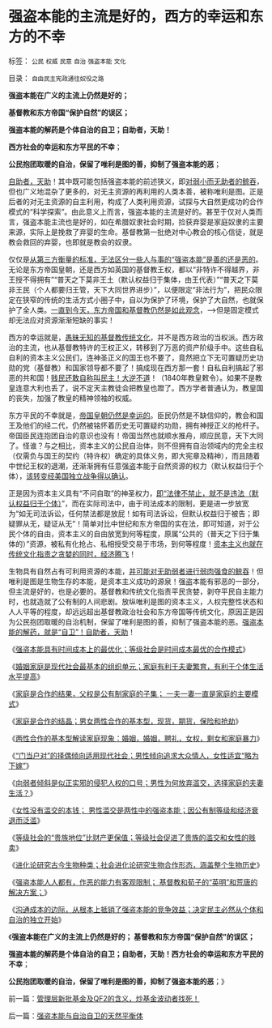 # 强盗本能的主流是好的，西方的幸运和东方的不幸

标签： `公民` `权威` `民意` `自治` `强盗本能` `文化` 

目录： `自由民主宪政通往奴役之路`

**强盗本能在广义的主流上仍然是好的；**

**基督教和东方帝国“保护自然”的误区；**

**强盗本能的解药是个体自治的自卫；自助者，天助！**

**西方社会的幸运和东方平民的不幸**；

**公民抱团取暖的自治，保留了唯利是图的善，抑制了强盗本能的恶**；

[自助者，天助](../../../2012/11/30/资本主义不扩张，“民主外援”靠不住！.md)！其中既可能包括强盗本能的前述狭义，即[对弱小而无助者的鲸吞](../../../2012/12/9/强盗本能的合理性，时间成本最优化，蚂蚁社会的人类缩影.md)，但也广义地混杂了更多的，对无主资源的再利用的人类本善，被称唯利是图。正是后者的对无主资源的自主利用，构成了人类利用资源，试探与大自然更成功的合作模式的“科学探索”。由此意义上而言，强盗本能的主流是好的。甚至于仅对人类而言，强盗本能主流也是好的，如在希腊奴隶社会时期，捡获弃婴是家庭奴隶的主要来源，实际上是挽救了弃婴的生命。基督教第一批绝对中心教会的核心信徒，就是教会救回的弃婴，也即就是教会的奴隶。

仅仅是[从第三方衡量的标准，无法区分一些人与事的“强盗本能”是善的还是恶的](../../../2012/12/2/美国911的CallHelp，中国110“举报坏人”.md)。无论是东方帝国皇朝，还是西方如英国的基督教王权，都以“非特许不得越界，非王授不得拥有”“普天之下莫非王土（默认权益归于集体，由王代表）”“普天之下莫非王民（个人都要归王管，天下大同世界进步）”，以便限定“非法行为”，把民众限定在狭窄的传统的生活方式小圈子中，自以为保护了环境，保护了大自然，也就保护了全人类。[一直到今天，东方帝国和基督教仍然是如此观念](../../../2009/12/31/有什么样的文化，就有什么样的国民.md)，——>但是固定模式却无法应对资源渐渐短缺的事实！

西方的幸运就是，[愚昧无知的基督教传统文化](../../../2011/9/29/欧洲文化代表了西方的愚昧和反动；以色列的隐患.md)，并不是西方政治的当权派。西方政治的主流，也从基督教特许的王权正义，转移到了万恶的资产阶级手中。这些自私自利的资本主义公民们，连神圣正义的国王也不要了，竟然把立下无可置疑历史功勋的党（基督教）和国家领导都不要了！搞成现在西方那一套！自私自利搞起了邪恶的共和国！[贱民还敢自称叫民主！大逆不道](../../../2010/11/5/罗马教皇和大主教的区别;为什么基督教会自称代表了民主？.md)！（1840年教皇敕令）。如果不是教皇连意大利也丢了，说不定天主教徒会把教皇也蹬了。西方学者普通认为，教皇国的丧失，加强了教皇的精神领袖的权威。

东方平民的不幸就是，[帝国皇朝仍然是幸运的](../../../2011/12/5/为什么民族主义会成为流氓的道德制高点？.md)。臣民仍然是不缺信仰的，教会和国王及他们的经二代，仍然被铭怀着历史无可置疑的功勋，拥有神授正义的枪杆子。帝国臣民连抱团自治的意识也没有！帝国当然也就顺水推舟，顺应民意，天下大同了。怪谁？与之相比，资本主义的公民自治体，则不但拥有自治领域内的完全主权（仅需负与国王的契约（特许权）确定的具体义务，即大宪章及精神），而且随着中世纪王权的退潮，还渐渐拥有任意强盗本能于自然资源的权力（默认权益归于个体），[该转变经美国独立战争得以确认](../../../2011/5/9/有限的革命，有限的战争.md)。

正是因为资本主义具有“不问自取”的神圣权力，[即“法律不禁止，就不是违法（默认权益归于个体）](../../../2012/10/23/公有制民主的败选方不可能容忍失败.md)”，而在实际司法中，由于司法成本的限制，更是进一步放宽为“如无司法诉讼，任何禁法都是放屁！如有司法诉讼，但默认权益归于被告；即疑罪从无，疑证从无”！简单对比中世纪和东方帝国的实在法，即可知道，对于公民个体的自由，资本主义的自由放宽到何等程度，原属“公共的（普天之下归于集体的）”资源，被私有化抢占、私相授受交易于市场，到何等程度！[资本主义也就在传统文化指责之贪婪的同时，经济腾飞](../../../2010/5/6/为什么“缺乏信仰”的社会总是生机勃勃？.md)！

生物具有自然占有可利用资源的本能，[并可能对无助弱者进行弱肉强食的鲸吞](../../../2012/12/9/强盗本能是每个人的冲动，自称为“向弱者倾斜”.md)！但唯利是图是生物生存的本能，是资本主义成功的源泉！强盗本能有邪恶的一部分，但主流是好的，也是必要的。基督教和传统文化指责平民贪婪，剥夺平民自主能力时，也就造就了公有制的人间悲剧。放纵唯利是图的资本主义，人权完整性状态和人人平等的程度，却远远超出基督教政治社会和东方帝国等传统文化，原因正是因为公民抱团取暖的自治机制，保留了唯利是图的善，抑制了强盗本能的恶。[强盗本能的解药，就是“自卫”！自助者，天助](../../../2012/9/8/个体主义原则下的自然秩序.md)！

《[强盗本能具有时间成本上的最优化；等级社会是时间成本最优的合作模式](../../../2012/12/9/强盗本能的合理性，时间成本最优化，蚂蚁社会的人类缩影.md)》

《[婚姻家庭是现代社会最基本的组织单元；家庭有利于夫妻繁育，有利于个体生活水平提高](../../../2012/12/9/为什么强奸不来幸福的婚姻家庭？.md)》

《[家庭是合作的结果，父权是公有制家庭的子集； 一夫一妻一直是家庭的主要模式](../../../2012/12/9/家庭是合作的结果，马上得天下，也不能天天打老婆；.md)》

《[家庭是合作的结晶；男女两性合作的基本型，现货，期货，保险和抢劫](../../../2012/12/10/男女两性合作的基本型，现货，期货，保险和强奸；.md)》

《[两性合作的基本型解读家庭现象：婚姻，婚姻，聘礼，女权，剩女和家庭暴力](../../../2012/12/10/进化论解读家庭现象：婚姻，婚姻，聘礼，女权，剩女和家庭暴力.md)》

《[“门当户对”的择偶倾向适用现代社会；男性倾向追求大众情人，女性适宜“略为下嫁”](../../../2012/12/10/当小三效益不高，女性适宜“略为下嫁”.md)》

《[向弱者倾斜是似正实邪的侵犯人权的口号；男性为何放弃滥交，选择家庭的夫妻生活？](../../../2012/12/11/男女两性如何就“一夫一妻”家庭模式达成共识？.md)》

《[女性没有滥交的本钱； 男性滥交是两性中的强盗本能；因公有制等级和经济衰退而泛滥](../../../2012/12/11/女性没有滥交的本钱，男性滥交因公有制等级而泛滥.md)》

《[等级社会的“贵族地位”比财产更保值；等级社会促进了贵族的滥交和女性的贱卖](../../../2012/12/11/等级社会促进了贵族的滥交和女性的贱卖.md)》

《[进化论研究古今生物种类；社会进化论研究生物合作形态，涵盖整个生物历史](../../../2012/12/12/进化论分类物种，社会进化论研究生物合作方式；.md)》

《[强盗本能人人都有，作恶的能力有客观限制； 基督教和荀子的“英明”和荒唐的解决方案；](../../../2012/12/12/基督教和荀子对“人性本恶”的共识和荒唐的解决方案.md)》

《[沟通成本的边际，从根本上抵销了强盗本能的竞争效益；决定民主必然从个体和自治的独立开始](../../../2012/12/12/沟通成本的边际，让自治的威力抵销了人类的强盗本能.md)》

《**强盗本能在广义的主流上仍然是好的； 基督教和东方帝国“保护自然”的误区；**

**强盗本能的解药是个体自治的自卫；自助者，天助！西方社会的幸运和东方平民的不幸**；

**公民抱团取暖的自治，保留了唯利是图的善，抑制了强盗本能的恶**；》

前一篇：[管理层新批基金及QF2的含义，炒基金波动者找死！](../../../2012/12/12/管理层新批基金及QF2的含义，炒基金波动者找死！.md)

后一篇：[强盗本能与自治自卫的天然平衡体](../../../2012/12/13/强盗本能与自治自卫的天然平衡体.md)